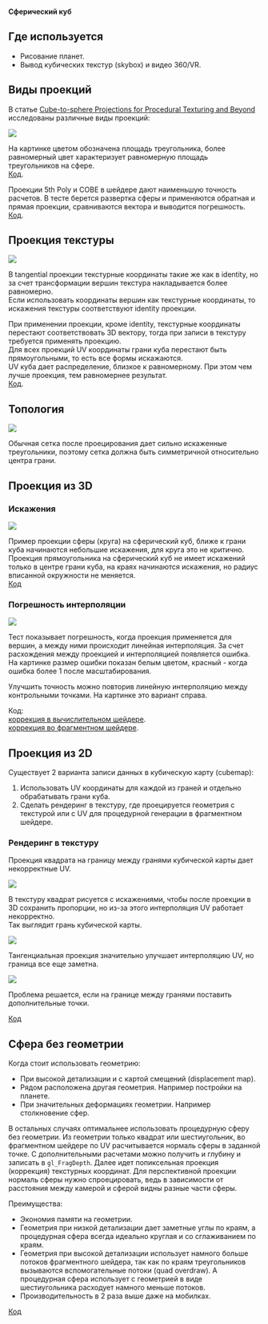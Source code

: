 **Сферический куб**

## Где используется

* Рисование планет.
* Вывод кубических текстур (skybox) и видео 360/VR.


## Виды проекций

В статье [Cube-to-sphere Projections for Procedural Texturing and Beyond](https://www.jcgt.org/published/0007/02/01/paper.pdf) исследованы различные виды проекций:

![](img/SC_Proj.png)

На картинке цветом обозначена площадь треугольника, более равномерный цвет характеризует равномерную площадь треугольников на сфере.<br/>
[Код](https://github.com/azhirnov/as-en/blob/dev/AE/samples/res_editor/_data/scripts/sphere/SphericalCube-1.as).

Проекции 5th Poly и COBE в шейдере дают наименьшую точность расчетов. В тесте берется развертка сферы и применяются обратная и прямая проекции, сравниваются вектора и выводится погрешность.<br/>
[Код](https://github.com/azhirnov/as-en/blob/dev/AE/samples/res_editor/_data/scripts/tests/CubeMapTest-1.as).


## Проекция текстуры

![](img/SC_TexProj.png)

В tangential проекции текстурные координаты такие же как в identity, но за счет трансформации вершин текстура накладывается более равномерно.<br/>
Если использовать координаты вершин как текстурные координаты, то искажения текстуры соответствуют identity проекции.

При применении проекции, кроме identity, текстурные координаты перестают соответствовать 3D вектору, тогда при записи в текстуру требуется применять проекцию.<br/>
Для всех проекций UV координаты грани куба перестают быть прямоугольными, то есть все формы искажаются.<br/>
UV куба дает распределение,  близкое к равномерному. При этом чем лучше проекция, тем равномернее результат.<br/>
[Код](https://github.com/azhirnov/as-en/blob/dev/AE/samples/res_editor/_data/scripts/sphere/SphericalCube-2.as).


## Топология

![](img/SC_Topology.png)

Обычная сетка после проецирования дает сильно искаженные треугольники, поэтому сетка должна быть симметричной относительно центра грани.


## Проекция из 3D

### Искажения

![](img/SC_Distortion.png)

Пример проекции сферы (круга) на сферический куб, ближе к грани куба начинаются небольшие искажения, для круга это не критично.<br/>
Проекция прямоугольника на сферический куб не имеет искажений только в центре грани куба, на краях начинаются искажения, но радиус вписанной окружности не меняется.<br/>
[Код](https://github.com/azhirnov/as-en/blob/dev/AE/samples/res_editor/_data/scripts/sphere/SphericalCube-3.as)


### Погрешность интерполяции

![](img/SC_ProjError.png)

Тест показывает погрешность, когда проекция применяется для вершин, а между ними происходит линейная интерполяция. За счет расхождения между проекцией и интерполяцией появляется ошибка. На картинке размер ошибки показан белым цветом, красный - когда ошибка более 1 после масштабирования.

Улучшить точность можно повторив линейную интерполяцию между контрольными точками. На картинке это вариант справа.

Код:<br/>
[коррекция в вычислительном шейдере](https://github.com/azhirnov/as-en/blob/dev/AE/samples/res_editor/_data/scripts/sphere/SphericalCube-4.as).<br/>
[коррекция во фрагментном шейдере](https://github.com/azhirnov/as-en/blob/dev/AE/samples/res_editor/_data/scripts/sphere/SphericalCube-5.as).


## Проекция из 2D

Существует 2 варианта записи данных в кубическую карту (cubemap):
1. Использовать UV координаты для каждой из граней и отдельно обрабатывать грани куба.
2. Сделать рендеринг в текстуру, где проецируется геометрия с текстурой или с UV для процедурной генерации в фрагментном шейдере.

### Рендеринг в текстуру

Проекция квадрата на границу между гранями кубической карты дает некорректные UV.

![](img/SC_RenderToTex_UVBug3D.png)

В текстуру квадрат рисуется с искажениями, чтобы после проекции в 3D сохранить пропорции, но из-за этого интерполяция UV работает некорректно.<br/>
Так выглядит грань кубической карты.

![](img/SC_RenderToTex_UVBug2D.png)

Тангенциальная проекция значительно улучшает интерполяцию UV, но граница все еще заметна.

![](img/SC_RenderToTex_UVBug_Tang.png)

Проблема решается, если на границе между гранями поставить дополнительные точки.

[Код](https://github.com/azhirnov/as-en/blob/dev/AE/samples/res_editor/_data/scripts/sphere/UVSphere-2.as)


## Сфера без геометрии

Когда стоит использовать геометрию:
* При высокой детализации и с картой смещений (displacement map).
* Рядом расположена другая геометрия. Например постройки на планете.
* При значительных деформациях геометрии. Например столкновение сфер.

В остальных случаях оптимальнее использовать процедурную сферу без геометрии.
Из геометрии только квадрат или шестиугольник, во фрагментном шейдере по UV расчитывается нормаль сферы в заданной точке. С дополнительными расчетами можно получить и глубину и записать в `gl_FragDepth`.
Далее идет попиксельная проекция (коррекция) текстурных координат.
Для перспективной проекции нормаль сферы нужно спроецировать, ведь в зависимости от расстояния между камерой и сферой видны разные части сферы.

Преимущества:
* Экономия памяти на геометрии.
* Геометрия при низкой детализации дает заметные углы по краям, а процедурная сфера всегда идеально круглая и со сглаживанием по краям.
* Геометрия при высокой детализации использует намного больше потоков фрагментного шейдера, так как по краям треугольников вызываются вспомогательные потоки (quad overdraw). А процедурная сфера использует с геометрией в виде шестиугольника расходует намного меньше потоков.
* Производительность в 2 раза выше даже на мобилках.

[Код](https://github.com/azhirnov/as-en/blob/dev/AE/samples/res_editor/_data/scripts/sphere/UVSphere-1.as)
